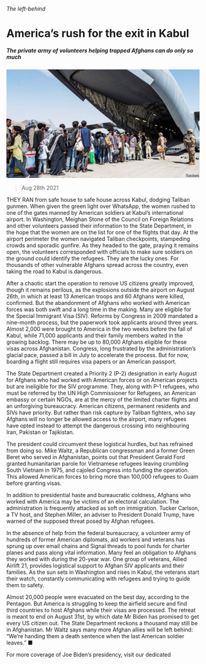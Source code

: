 ###### The left-behind

# America’s rush for the exit in Kabul 

##### The private army of volunteers helping trapped Afghans can do only so much 

![image](images/20210828_USP004_0.jpg) 

> Aug 28th 2021 

THEY RAN from safe house to safe house across Kabul, dodging Taliban gunmen. When given the green light over WhatsApp, the women rushed to one of the gates manned by American soldiers at Kabul’s international airport. In Washington, Meighan Stone of the Council on Foreign Relations and other volunteers passed their information to the State Department, in the hope that the women are on the list for one of the flights that day. At the airport perimeter the women navigated Taliban checkpoints, stampeding crowds and sporadic gunfire. As they headed to the gate, praying it remains open, the volunteers corresponded with officials to make sure soldiers on the ground could identify the refugees. They are the lucky ones. For thousands of other vulnerable Afghans spread across the country, even taking the road to Kabul is dangerous.

After a chaotic start the operation to remove US citizens greatly improved, though it remains perilous, as the explosions outside the airport on August 26th, in which at least 13 American troops and 60 Afghans were killed, confirmed. But the abandonment of Afghans who worked with American forces was both swift and a long time in the making. Many are eligible for the Special Immigrant Visa (SIV). Reforms by Congress in 2009 mandated a nine-month process, but the paperwork took applicants around three years. Almost 2,000 were brought to America in the two weeks before the fall of Kabul, while 71,000 applicants and their family members waited in the growing backlog. There may be up to 80,000 Afghans eligible for these visas across Afghanistan. Congress, long frustrated by the administration’s glacial pace, passed a bill in July to accelerate the process. But for now, boarding a flight still requires visa papers or an American passport.


The State Department created a Priority 2 (P-2) designation in early August for Afghans who had worked with American forces or on American projects but are ineligible for the SIV programme. They, along with P-1 refugees, who must be referred by the UN High Commissioner for Refugees, an American embassy or certain NGOs, are at the mercy of the limited charter flights and an unforgiving bureaucracy. American citizens, permanent residents and SIVs have priority. But rather than risk capture by Taliban fighters, who say Afghans will no longer be allowed access to the airport, many refugees have opted instead to attempt the dangerous crossing into neighbouring Iran, Pakistan or Tajikistan.

The president could circumvent these logistical hurdles, but has refrained from doing so. Mike Waltz, a Republican congressman and a former Green Beret who served in Afghanistan, points out that President Gerald Ford granted humanitarian parole for Vietnamese refugees leaving crumbling South Vietnam in 1975, and cajoled Congress into funding the operation. This allowed American forces to bring more than 100,000 refugees to Guam before granting visas.

In addition to presidential haste and bureaucratic coldness, Afghans who worked with America may be victims of an electoral calculation. The administration is frequently attacked as soft on immigration. Tucker Carlson, a TV host, and Stephen Miller, an adviser to President Donald Trump, have warned of the supposed threat posed by Afghan refugees.

In the absence of help from the federal bureaucracy, a volunteer army of hundreds of former American diplomats, aid workers and veterans has sprung up over email chains and Signal threads to pool funds for charter planes and pass along vital information. Many feel an obligation to Afghans they worked with during the 20-year war. One group of veterans, Allied Airlift 21, provides logistical support to Afghan SIV applicants and their families. As the sun sets in Washington and rises in Kabul, the veterans start their watch, constantly communicating with refugees and trying to guide them to safety.

Almost 20,000 people were evacuated on the best day, according to the Pentagon. But America is struggling to keep the airfield secure and find third countries to host Afghans while their visas are processed. The retreat is meant to end on August 31st, by which date Mr Biden has promised to get every US citizen out. The State Department reckons a thousand may still be in Afghanistan. Mr Waltz says many more Afghan allies will be left behind: “We’re handing them a death sentence when the last American soldier leaves.” ■


For more coverage of Joe Biden’s presidency, visit our dedicated 

